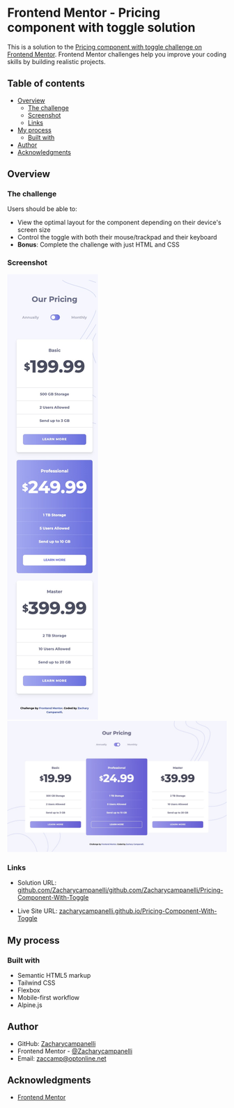 # Frontend Mentor - Pricing component with toggle solution

This is a solution to the [Pricing component with toggle challenge on Frontend Mentor](https://www.frontendmentor.io/challenges/pricing-component-with-toggle-8vPwRMIC). Frontend Mentor challenges help you improve your coding skills by building realistic projects. 

## Table of contents

- [Overview](#overview)
  - [The challenge](#the-challenge)
  - [Screenshot](#screenshot)
  - [Links](#links)
- [My process](#my-process)
  - [Built with](#built-with)
- [Author](#author)
- [Acknowledgments](#acknowledgments)

## Overview

### The challenge

Users should be able to:

- View the optimal layout for the component depending on their device's screen size
- Control the toggle with both their mouse/trackpad and their keyboard
- **Bonus**: Complete the challenge with just HTML and CSS

### Screenshot

![](./assets/images/Mobile.jpeg) 
![](./assets/images/Desktop.jpeg) 

### Links

- Solution URL: [github.com/Zacharycampanelli/github.com/Zacharycampanelli/Pricing-Component-With-Toggle](https://github.com/Zacharycampanelli/Pricing-Component-With-Toggle)

- Live Site URL: [zacharycampanelli.github.io/Pricing-Component-With-Toggle](https://zacharycampanelli.github.io/Pricing-Component-With-Toggle)

## My process

### Built with

- Semantic HTML5 markup
- Tailwind CSS
- Flexbox
- Mobile-first workflow
- Alpine.js

## Author

- GitHub: [Zacharycampanelli](https://github.com/Zacharycampanelli)  
- Frontend Mentor - [@Zacharycampanelli](https://www.frontendmentor.io/profile/Zacharycampanelli)
- Email: [zaccamp@optonline.net](mailto:zaccamp@optonline.net)


## Acknowledgments

- [Frontend Mentor](https://www.frontendmentor.io)